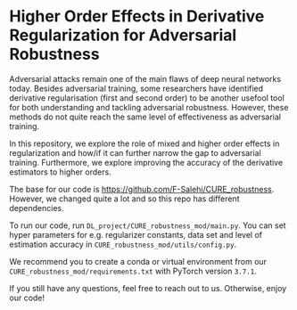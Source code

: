# Higher Order Effects in Derivative Regularization for Adversarial Robustness

Adversarial attacks remain one of the main flaws of deep neural networks today. Besides adversarial training, some researchers have identified derivative regularisation (first and second order) to be another usefool tool for both understanding and tackling adversarial robustness. However, these methods do not quite reach the same level of effectiveness as adversarial training. 

In this repository, we explore the role of mixed and higher order effects in regularization and how/if it can further narrow the gap to adversarial training. Furthermore, we explore improving the accuracy of the derivative estimators to higher orders.

The base for our code is https://github.com/F-Salehi/CURE_robustness. However, we changed quite a lot and so this repo has different dependencies. 

To run our code, run `DL_project/CURE_robustness_mod/main.py`. You can set hyper parameters for e.g. regularizer constants, data set and level of estimation accuracy in `CURE_robustness_mod/utils/config.py`.

We recommend you to create a conda or virtual environment from our `CURE_robustness_mod/requirements.txt` with PyTorch version `3.7.1`. 

If you still have any questions, feel free to reach out to us. Otherwise, enjoy our code!
